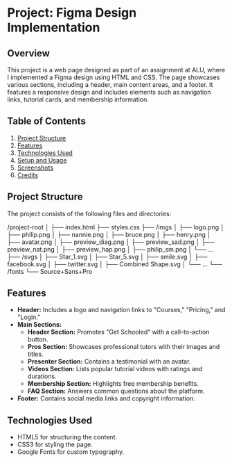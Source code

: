 # Project: Figma Design Implementation

## Overview

This project is a web page designed as part of an assignment at ALU, where I implemented a Figma design using HTML and CSS. The page showcases various sections, including a header, main content areas, and a footer. It features a responsive design and includes elements such as navigation links, tutorial cards, and membership information.

## Table of Contents

1. [Project Structure](#project-structure)
2. [Features](#features)
3. [Technologies Used](#technologies-used)
4. [Setup and Usage](#setup-and-usage)
5. [Screenshots](#screenshots)
6. [Credits](#credits)

## Project Structure

The project consists of the following files and directories:

/project-root
│
├── index.html
├── styles.css
├── /imgs
│ ├── logo.png
│ ├── philip.png
│ ├── nannie.png
│ ├── bruce.png
│ ├── henry.png
│ ├── avatar.png
│ ├── preview_diag.png
│ ├── preview_sad.png
│ ├── preview_nat.png
│ ├── preview_hap.png
│ ├── philip_sm.png
│ └── ...
├── /svgs
│ ├── Star_1.svg
│ ├── Star_5.svg
│ ├── smile.svg
│ ├── facebook.svg
│ ├── twitter.svg
│ ├── Combined Shape.svg
│ └── ...
└── /fonts
└── Source+Sans+Pro


## Features

- **Header:** Includes a logo and navigation links to "Courses," "Pricing," and "Login."
- **Main Sections:**
  - **Header Section:** Promotes "Get Schooled" with a call-to-action button.
  - **Pros Section:** Showcases professional tutors with their images and titles.
  - **Presenter Section:** Contains a testimonial with an avatar.
  - **Videos Section:** Lists popular tutorial videos with ratings and durations.
  - **Membership Section:** Highlights free membership benefits.
  - **FAQ Section:** Answers common questions about the platform.
- **Footer:** Contains social media links and copyright information.

## Technologies Used

- HTML5 for structuring the content.
- CSS3 for styling the page.
- Google Fonts for custom typography.
